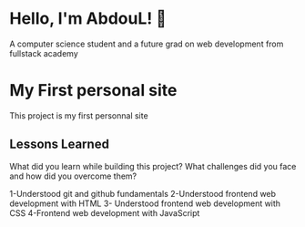 # Hello, I'm AbdouL! 👋
A computer science student and a future grad on web development from fullstack academy

# My First personal site
This project is my first personnal site


## Lessons Learned

What did you learn while building this project? What challenges did you face and how did you overcome them?

 1-Understood git and github fundamentals
 2-Understood frontend web development with HTML
 3- Understood frontend web development with CSS
 4-Frontend web development with JavaScript
